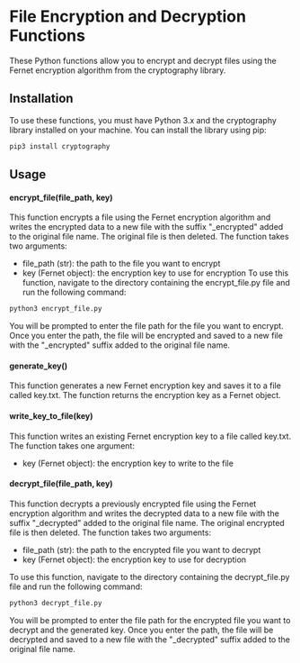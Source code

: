# File Encryption and Decryption Functions

These Python functions allow you to encrypt and decrypt files using the Fernet encryption algorithm from the cryptography library.


## Installation


To use these functions, you must have Python 3.x and the cryptography library installed on your machine. You can install the library using pip:

```bash
pip3 install cryptography
```
## Usage

#### encrypt_file(file_path, key)

This function encrypts a file using the Fernet encryption algorithm and writes the encrypted data to a new file with the suffix "_encrypted" added to the original file name. The original file is then deleted. The function takes two arguments:
- file_path (str): the path to the file you want to encrypt
- key (Fernet object): the encryption key to use for encryption
To use this function, navigate to the directory containing the encrypt_file.py file and run the following command:

```bash
python3 encrypt_file.py
```

You will be prompted to enter the file path for the file you want to encrypt. Once you enter the path, the file will be encrypted and saved to a new file with the "_encrypted" suffix added to the original file name.
#### generate_key()

This function generates a new Fernet encryption key and saves it to a file called key.txt. The function returns the encryption key as a Fernet object.

#### write_key_to_file(key)

This function writes an existing Fernet encryption key to a file called key.txt. The function takes one argument:

- key (Fernet object): the encryption key to write to the file

#### decrypt_file(file_path, key)

This function decrypts a previously encrypted file using the Fernet encryption algorithm and writes the decrypted data to a new file with the suffix "_decrypted" added to the original file name. The original encrypted file is then deleted. The function takes two arguments:
- file_path (str): the path to the encrypted file you want to decrypt
- key (Fernet object): the encryption key to use for decryption

To use this function, navigate to the directory containing the decrypt_file.py file and run the following command:

```bash
python3 decrypt_file.py
```

You will be prompted to enter the file path for the encrypted file you want to decrypt and the generated key. Once you enter the path, the file will be decrypted and saved to a new file with the "_decrypted" suffix added to the original file name.